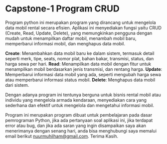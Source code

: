 # Capstone-1 Program CRUD 
Program python ini merupakan program yang dirancang untuk mengelola data mobil rental secara efisien. Aplikasi ini menyediakan fungsi yaitu CRUD (Create, Read, Update, Delete), yang memungkinkan pengguna dengan mudah untuk menampilkan daftar mobil, menambah mobil baru, memperbarui informasi mobil, dan menghapus data mobil.

**Create**: Menambahkan data mobil baru ke dalam sistem, termasuk detail seperti merk, tipe, seats, nomor plat,  bahan bakar, transmisi, status, dan harga sewa per hari.
**Read**: Menampilkan data mobil dengan fitur untuk menampilkan mobil berdasarkan jenis transmisi, dan rentang harga.
**Update**: Memperbarui informasi data mobil yang ada, seperti mengubah harga sewa atau memperbarui informasi status mobil.
**Delete**: Menghapus data mobil dari sistem.

Dengan adanya program ini tentunya berguna untuk bisnis rental mobil atau individu yang mengelola armada kendaraan, menyediakan cara yang sederhana dan efektif untuk mengelola dan mengetahui informasi mobil.

Program ini merupakan program dibuat untuk pembelajaran pada dasar pemrograman Python, jika ada pertanyaan soal aplikasi ini, jika terdapat error atau bug, dan jika ada saran yang ingin disampaikan saya akan menerimanya dengan senang hari, anda bisa menghubungi saya memalui email berikut nuurmuhilham@gmail.com. 
Terima Kasih.
